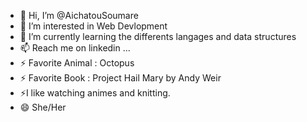 - 👋 Hi, I’m @AichatouSoumare
- 👀 I’m interested in Web Devlopment
- 🌱 I’m currently learning the differents langages and data structures
- 📫 Reach me on linkedin ...
- ⚡ Favorite Animal : Octopus
- ⚡ Favorite Book : Project Hail Mary by Andy Weir
- ⚡I like watching animes and knitting.
- 😄 She/Her

<!---
AichatouSoumare/AichatouSoumare is a ✨ special ✨ repository because its `README.md` (this file) appears on your GitHub profile.
You can click the Preview link to take a look at your changes.
--->
